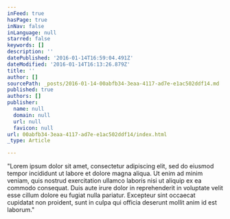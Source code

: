 ```yaml
---
inFeed: true
hasPage: true
inNav: false
inLanguage: null
starred: false
keywords: []
description: ''
datePublished: '2016-01-14T16:59:04.491Z'
dateModified: '2016-01-14T16:13:26.879Z'
title: ''
author: []
sourcePath: _posts/2016-01-14-00abfb34-3eaa-4117-ad7e-e1ac502ddf14.md
published: true
authors: []
publisher:
  name: null
  domain: null
  url: null
  favicon: null
url: 00abfb34-3eaa-4117-ad7e-e1ac502ddf14/index.html
_type: Article

---
```

"Lorem ipsum dolor sit amet, consectetur adipiscing elit, sed do eiusmod tempor incididunt ut labore et dolore magna aliqua. Ut enim ad minim veniam, quis nostrud exercitation ullamco laboris nisi ut aliquip ex ea commodo consequat. Duis aute irure dolor in reprehenderit in voluptate velit esse cillum dolore eu fugiat nulla pariatur. Excepteur sint occaecat cupidatat non proident, sunt in culpa qui officia deserunt mollit anim id est laborum."